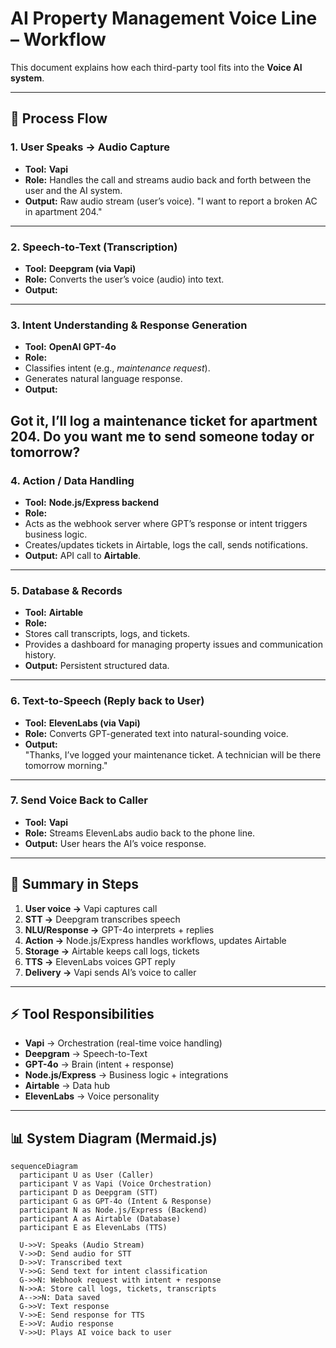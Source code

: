 # AI Property Management Voice Line – Workflow

This document explains how each third-party tool fits into the **Voice AI system**.

---

## 🔄 Process Flow

### 1. User Speaks → Audio Capture
- **Tool:** **Vapi**  
- **Role:** Handles the call and streams audio back and forth between the user and the AI system.  
- **Output:** Raw audio stream (user’s voice).
"I want to report a broken AC in apartment 204."
---

### 2. Speech-to-Text (Transcription)
- **Tool:** **Deepgram (via Vapi)**  
- **Role:** Converts the user’s voice (audio) into text.  
- **Output:**  



---

### 3. Intent Understanding & Response Generation
- **Tool:** **OpenAI GPT-4o**  
- **Role:**  
- Classifies intent (e.g., *maintenance request*).  
- Generates natural language response.  
- **Output:**  

Got it, I’ll log a maintenance ticket for apartment 204.
Do you want me to send someone today or tomorrow?
---

### 4. Action / Data Handling
- **Tool:** **Node.js/Express backend**  
- **Role:**  
- Acts as the webhook server where GPT’s response or intent triggers business logic.  
- Creates/updates tickets in Airtable, logs the call, sends notifications.  
- **Output:** API call to **Airtable**.

---

### 5. Database & Records
- **Tool:** **Airtable**  
- **Role:**  
- Stores call transcripts, logs, and tickets.  
- Provides a dashboard for managing property issues and communication history.  
- **Output:** Persistent structured data.

---

### 6. Text-to-Speech (Reply back to User)
- **Tool:** **ElevenLabs (via Vapi)**  
- **Role:** Converts GPT-generated text into natural-sounding voice.  
- **Output:**  
"Thanks, I’ve logged your maintenance ticket.
A technician will be there tomorrow morning."


---

### 7. Send Voice Back to Caller
- **Tool:** **Vapi**  
- **Role:** Streams ElevenLabs audio back to the phone line.  
- **Output:** User hears the AI’s voice response.  

---

## 🧩 Summary in Steps
1. **User voice →** Vapi captures call  
2. **STT →** Deepgram transcribes speech  
3. **NLU/Response →** GPT-4o interprets + replies  
4. **Action →** Node.js/Express handles workflows, updates Airtable  
5. **Storage →** Airtable keeps call logs, tickets  
6. **TTS →** ElevenLabs voices GPT reply  
7. **Delivery →** Vapi sends AI’s voice to caller  

---

## ⚡ Tool Responsibilities
- **Vapi** → Orchestration (real-time voice handling)  
- **Deepgram** → Speech-to-Text  
- **GPT-4o** → Brain (intent + response)  
- **Node.js/Express** → Business logic + integrations  
- **Airtable** → Data hub  
- **ElevenLabs** → Voice personality  


---

## 📊 System Diagram (Mermaid.js)

```mermaid
sequenceDiagram
  participant U as User (Caller)
  participant V as Vapi (Voice Orchestration)
  participant D as Deepgram (STT)
  participant G as GPT-4o (Intent & Response)
  participant N as Node.js/Express (Backend)
  participant A as Airtable (Database)
  participant E as ElevenLabs (TTS)

  U->>V: Speaks (Audio Stream)
  V->>D: Send audio for STT
  D->>V: Transcribed text
  V->>G: Send text for intent classification
  G->>N: Webhook request with intent + response
  N->>A: Store call logs, tickets, transcripts
  A-->>N: Data saved
  G->>V: Text response
  V->>E: Send response for TTS
  E->>V: Audio response
  V->>U: Plays AI voice back to user
```

